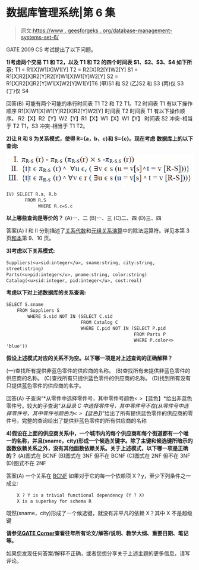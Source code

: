 # 数据库管理系统|第 6 集

> 原文:[https://www . geesforgeks . org/database-management-systems-set-6/](https://www.geeksforgeeks.org/database-management-systems-set-6/)

GATE 2009 CS 考试提出了以下问题。

**1)考虑两个交易 T1 和 T2，以及 T1 和 T2 的四个时间表 S1、S2、S3、S4 如下所示:**
T1 = R1[X]W1[X]W1[Y]
T2 = R2[X]R2[Y]W2[Y]
S1 = R1[X]R2[X]R2[Y]R2[Y]W1[X]W1[Y]W2[Y]
S2 = R1[X]R2[X]R2[Y]W1[X]W2[Y]W1[Y]T6
(甲)S1 和 S2
(乙)S2 和 S3
(丙)仅 S3
(丁)仅 S4

回答(B)
可能有两个可能的串行时间表 T1 T2 和 T2 T1。T2 时间表 T1 有以下操作顺序
R1[X]W1[X]W1[Y]R2[X]R2[Y]W2[Y]
时间表 T2 时间表 T1 有以下操作顺序。
R2【X】R2【Y】W2【Y】R1【X】W1【X】W1【Y】
时间表 S2 冲突-相当于 T2 T1，S3 冲突-相当于 T1 T2。

**2)让 R 和 S 为关系模式，使得 R={a，b，c}和 S={c}。现在考虑**
**数据库上的以下查询:**

![](img/972be2e1e8cab6cb1cee25b565029791.png)

```
IV) SELECT R.a, R.b
       FROM R,S
            WHERE R.c=S.c
```

**以上哪些查询是等价的？**
(A)一、二
(B)一、三
(C)二、四
(D)三、四

答案(A)
I 和 II 分别描述了[关系代数](http://en.wikipedia.org/wiki/Relational_algebra)和[元组关系演算](http://en.wikipedia.org/wiki/Tuple_relational_calculus)中的除法运算符。详见本第 3 页[和本](http://users.abo.fi/soini/divisionEnglish.pdf)第 9、10 页。

**3)考虑以下关系模式:**

```
Suppliers(<u>sid:integer</u>, sname:string, city:string, street:string)
Parts(<u>pid:integer</u>, pname:string, color:string)
Catalog(<u>sid:integer, pid:integer</u>, cost:real)
```

**考虑以下对上述数据库的关系查询:**

```
SELECT S.sname
    FROM Suppliers S
        WHERE S.sid NOT IN (SELECT C.sid
                            FROM Catalog C
                            WHERE C.pid NOT IN (SELECT P.pid  
                                                FROM Parts P                                                                                                    
                                                WHERE P.color<> 'blue'))
```

**假设上述模式对应的关系不为空。以下哪一项是对上述查询的正确解释？**

(一)查找所有提供非蓝色零件的供应商的名称。
(B)查找所有未提供非蓝色零件的供应商的名称。
(C)查找所有只提供蓝色零件的供应商的名称。
(D)找到所有没有只提供蓝色零件的供应商的名字。

回答(A)
子查询“*从零件中选择零件号，其中零件号颜色< >【蓝色】*给出非蓝色零件号。较大的子查询“*从目录 C 中选择零件号，其中零件号不在(从零件号中选择零件号，其中零件号颜色为< >【蓝色】)*”给出了所有提供蓝色零件的供应商的零件号。完整的查询给出了提供非蓝色零件的所有供应商的名称

**4)假设在上面的供应商关系中，一个城市内的每个供应商和每个街道都有一个唯一的名称，并且(sname，city)形成一个候选关键字。除了主键和候选键所暗示的函数依赖关系之外，没有其他函数依赖关系。关于上述模式，以下哪一项是正确的？**
(A)图式在 BCNF
(B)图式在 3NF 但不在 BCNF
(C)图式在 2NF 但不在 3NF
(D)图式不在 2NF

答案(A)
一个关系在 [BCNF](http://en.wikipedia.org/wiki/Boyce%E2%80%93Codd_normal_form) 如果对于它的每一个依赖项 X？y，至少下列条件之一成立:

```
    X ? Y is a trivial functional dependency (Y ? X)
    X is a superkey for schema R 
```

既然(sname，city)形成了一个候选键，就没有非平凡的依赖 X？其中 X 不是超级键

**请参见**[**GATE Corner**](http://geeksquiz.com/gate-corner-2/)**查看往年所有论文/解答/说明、教学大纲、重要日期、笔记等。**

如果您发现任何答案/解释不正确，或者您想分享关于上述主题的更多信息，请写评论。